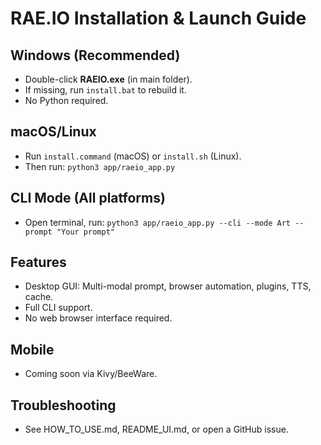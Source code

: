 # RAE.IO Installation & Launch Guide

## Windows (Recommended)
- Double-click **RAEIO.exe** (in main folder).
- If missing, run `install.bat` to rebuild it.
- No Python required.

## macOS/Linux
- Run `install.command` (macOS) or `install.sh` (Linux).
- Then run: `python3 app/raeio_app.py`

## CLI Mode (All platforms)
- Open terminal, run: `python3 app/raeio_app.py --cli --mode Art --prompt "Your prompt"`

## Features
- Desktop GUI: Multi-modal prompt, browser automation, plugins, TTS, cache.
- Full CLI support.
- No web browser interface required.

## Mobile
- Coming soon via Kivy/BeeWare.

## Troubleshooting
- See HOW_TO_USE.md, README_UI.md, or open a GitHub issue.
